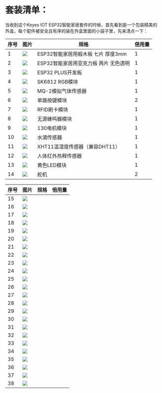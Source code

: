# 套装清单：当收到这个Keyes IOT ESP32智能家居套件的时候，首先看到是一个包装精美的外盒，每个配件被安全且有序的装在外盒里面的小袋子里，先来清点一下：|序号|图片|规格|倍用量||-|-|-|-||1|![](media/1ff9ca42ff21dff762e29dbb93e21b4e.jpeg)|ESP32智能家居用椴木板 七片 厚度3mm|1||2|![](media/02450e07c996853fbad4d180a4bb9c02.jpeg)|ESP32智能家居用亚克力板 两片 无色透明|1||3|![](media/db0239ad87202a5a7d5194c5631d07d6.jpeg)|ESP32 PLUS开发板|1||4|![](media/2f7bd7f3e7c303e7532de6a5527f839a.png)|SK6812 RGB模块|1||5|![](media/d36003a6ef55accaea6b723405a47e1e.png)|MQ-2模拟气体传感器|1||6|![](media/4e57aa302e31fdd3bd6e1233cf4d6e88.png)|单路按键模块|2||7|![](media/ea54983745d2eebd53d041185c28e73b.png)|RFID刷卡模块|1||8|![](media/aa2dc52cf306b6a272f74eaa50d612a3.png)|无源蜂鸣器模块|1||9|![](media/dccd9346e1e4863cdbaf64ddb957379a.png)|130电机模块|1||10|![](media/9e8793031725d4816a934607009288db.png)|水滴传感器|1||11|![](media/2d013e7634507fa3570235454abcd3fc.png)|XHT11温湿度传感器（兼容DHT11）|1||12|![](media/239131563f68fbf379e97d8384cf2d9b.png)|人体红外热释传感器|1||13|![](media/539cdc7373aa76311c420b60818e33b3.png)|黄色LED模块|1||14|![](media/c79fddd8b3087d769353158024c4ad3d.png)|舵机|2||序号|图片|规格|倍用量||-|-|-|-||15|![](media/a1b17ed711e846bbf71c05769c2f2fa3.png)||16|![](media/c59ae888dc6d71e8f6e0975629a88dd4.png)||17|![](media/9a16ac3df731a5ec4d99285136939d92.png)||18|![](media/90c270d9a66fdebe7e48c4b981848701.png)||19|![](media/c690465863f69298b19827cde5128f79.png)||20|![](media/0f61ce9e2292fa53d139281fc71092bf.png)||21|![](media/633c03364383bf7f7eeca4d74a4eaada.png)||22|![](media/d78ccac9728d58903e3561704acbe6dc.png)||23|![](media/623cdfd90b07f470c17d0c5998bd46af.png)||24|![](media/ce5c5be85f502c898dd9252a17e9d9fe.png)||25|![](media/7ee440258b612c64f900de1f0f8a710d.png)||26|![](media/a0b10f6e28fb19934e1fa34180ba9c4c.png)||27|![](media/edd71615a0c4b0375d559814b5d3ad6d.png)||28|![](media/1faf1767891020e7c190d81f25279eed.png)||29|![](media/e8e1c04d2c03b995842b0bd92e2fdf72.jpeg)|30|![](media/f353b46e6c2c0597c3268d5aa137fd99.png)||31|![](media/aa12dd0fe16e3f122e1822f671b3c0c7.png)||32|![](media/aff257d4c8f9d1bee8dbacc9b8aca0f0.png)||33|![](media/50618f1d7d84d46dc4733e1df96f2c74.png)||34|![](media/8ef88abb35e6b91d4a801552576eba6d.png)||35|![](media/9dc3f434f4f5ddc84c01f956b1e75527.png)||36|![](media/2915b3c9efcf551c876bea6d123db870.png)||37|![](media/51b4fe77cf2a9c1f4cef27f99f220f78.png)||38|![](media/16f725d5da5b576a79e9299717d811d7.png)|